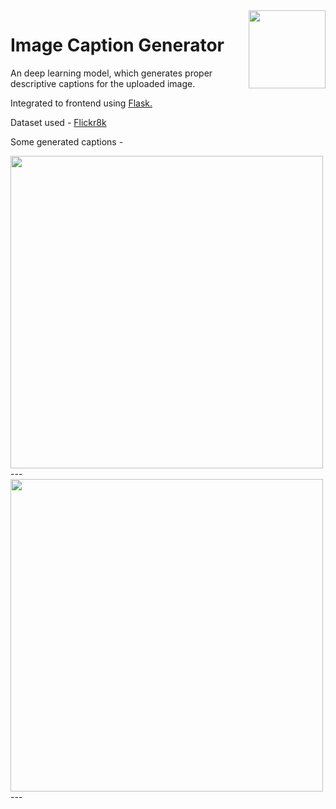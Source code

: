 <img src="https://i.imgur.com/hXTePzd.png" height='125' width='123' align='right' />

# Image Caption Generator    

An deep learning model, which generates proper descriptive captions for the uploaded image.

Integrated to frontend using <a href="https://flask.palletsprojects.com/en/2.0.x/"> Flask. </a>

Dataset used - 
<a href="https://www.kaggle.com/shadabhussain/flickr8k"> Flickr8k </a> 

Some generated captions - 

<img src="https://i.imgur.com/EdFtCqB.png" align="center" width=500px/>
---
<img src="https://i.imgur.com/tSJJKgK.png"  align="center" width=500px/>
---
